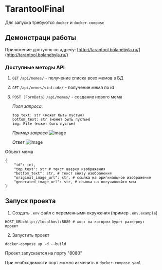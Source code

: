 # TarantoolFinal

Для запуска требуются `docker` и `docker-compose`

## Демонстраци работы

Приложение доступно по адресу: [http://tarantool.bolanebyla.ru/](http://tarantool.bolanebyla.ru/)

### Доступные методы API

1. `GET` `/api/memes/` - получение списка всех мемов в БД
2. `GET` `/api/memes/<int:id>/` - получение мема по id
3. `POST (FormData)` `/api/memes/` - создание нового мема

    _Поля запроса_:
    ```
    top_text: str (может быть пустым)
    bottom_text: str (может быть пустым)
    img: File (может быть пустым)
    ```
    _Пример запроса_
    ![image](https://user-images.githubusercontent.com/56492378/178145240-4656300d-5e1d-4114-a1d9-17c0fb0575a2.png)
    
    _Ответ_
    ![image](https://user-images.githubusercontent.com/56492378/178145262-c1ea7850-b368-4679-ab8b-d03d7983353e.png)

    
Объект мема
```
{
    "id": int,
    "top_text": str # текст вверху изображения
    "bottom_text": str, # текст внизу изображения
    "original_image_url": str, # ссылка на оригинальное изображение
    "generated_image_url": str, # ссылка на получившийся мем
}
```

## Запуск проекта

1. Создать `.env` файл с переменными окружения (пример `.env.example`)

```
HOST_URL=http://localhost:8080 # хост на котором будет развернут проект
```

2. Запустить проект

```
docker-compose up -d --build
```

Проект запускается на порту "8080"

При необходимости порт можно изменить в `docker-compose.yaml`
